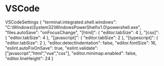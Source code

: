 # VSCode
VSCodeSettings
{
    "terminal.integrated.shell.windows": "C:\\Windows\\System32\\WindowsPowerShell\\v1.0\\powershell.exe",
    "files.autoSave": "onFocusChange",
    "[html]": {
      "editor.tabSize": 4
    },
    "[css]": {
        "editor.tabSize": 4
    },
    "[javascript]": {
        "editor.tabSize": 2
    },
    "[typescript]": {
        "editor.tabSize": 2
    },
    "editor.detectIndentation": false, 
    "editor.fontSize": 16,
    "eslint.autoFixOnSave": true,
    "eslint.validate": ["javascript","html","vue","css"],
    "editor.minimap.enabled": false,
    "editor.lineHeight": 24
}
